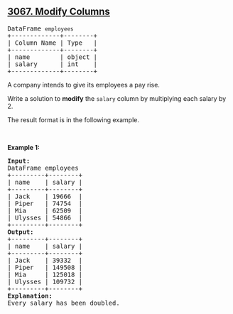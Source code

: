 <h2><a href="https://leetcode.com/problems/modify-columns">3067. Modify Columns</a></h2><pre>
DataFrame <code>employees</code>
+-------------+--------+
| Column Name | Type   |
+-------------+--------+
| name        | object |
| salary      | int    |
+-------------+--------+
</pre>

<p>A company intends to give its employees a pay rise.</p>

<p>Write a solution to <strong>modify</strong> the <code>salary</code> column by multiplying each salary by 2.</p>

<p>The result format is in the following example.</p>

<p>&nbsp;</p>
<p><strong class="example">Example 1:</strong></p>

<pre>
<strong>Input:
</strong>DataFrame employees
+---------+--------+
| name    | salary |
+---------+--------+
| Jack    | 19666  |
| Piper   | 74754  |
| Mia     | 62509  |
| Ulysses | 54866  |
+---------+--------+
<strong>Output:
</strong>+---------+--------+
| name    | salary |
+---------+--------+
| Jack    | 39332  |
| Piper   | 149508 |
| Mia     | 125018 |
| Ulysses | 109732 |
+---------+--------+
<strong>Explanation:
</strong>Every salary has been doubled.</pre>
